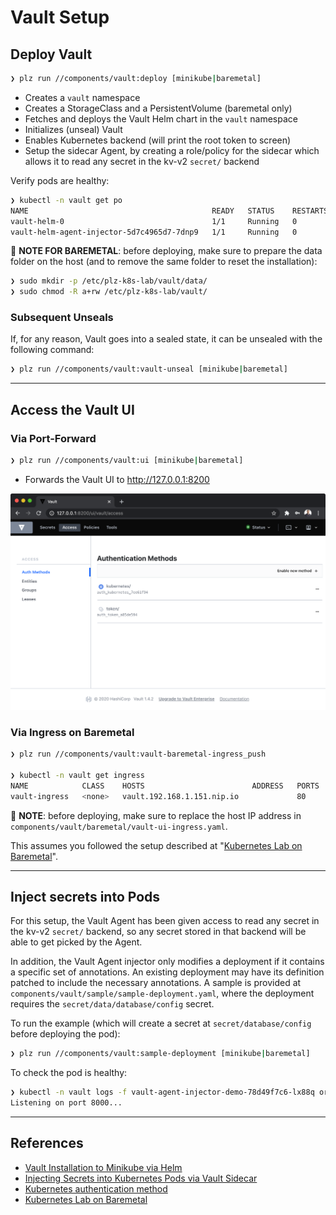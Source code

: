 # Vault Setup

## Deploy Vault
```bash
❯ plz run //components/vault:deploy [minikube|baremetal]
```
* Creates a `vault` namespace
* Creates a StorageClass and a PersistentVolume (baremetal only)
* Fetches and deploys the Vault Helm chart in the `vault` namespace
* Initializes (unseal) Vault
* Enables Kubernetes backend (will print the root token to screen)
* Setup the sidecar Agent, by creating a role/policy for the sidecar which allows it to read any secret in the kv-v2 `secret/` backend

Verify pods are healthy:
```bash
❯ kubectl -n vault get po
NAME                                         READY   STATUS    RESTARTS   AGE
vault-helm-0                                 1/1     Running   0          2m2s
vault-helm-agent-injector-5d7c4965d7-7dnp9   1/1     Running   0          2m3s
```

📝 **NOTE FOR BAREMETAL**: before deploying, make sure to prepare
the data folder on the host (and to remove the same folder to reset the installation):
```bash
❯ sudo mkdir -p /etc/plz-k8s-lab/vault/data/
❯ sudo chmod -R a+rw /etc/plz-k8s-lab/vault/
```


### Subsequent Unseals
If, for any reason, Vault goes into a sealed state, it can be unsealed with the following command:
```bash
❯ plz run //components/vault:vault-unseal [minikube|baremetal]
```


---


## Access the Vault UI

### Via Port-Forward
```bash
❯ plz run //components/vault:ui [minikube|baremetal]
```
* Forwards the Vault UI to http://127.0.0.1:8200

![](../.github/components/vault_ui.png)

### Via Ingress on Baremetal
```bash
❯ plz run //components/vault:vault-baremetal-ingress_push

❯ kubectl -n vault get ingress
NAME            CLASS    HOSTS                        ADDRESS   PORTS   AGE
vault-ingress   <none>   vault.192.168.1.151.nip.io             80      49s
```

📝 **NOTE**: before deploying, make sure to replace the host IP address in
`components/vault/baremetal/vault-ui-ingress.yaml`.

This assumes you followed the setup described at "[Kubernetes Lab on Baremetal](https://www.marcolancini.it/2021/blog-kubernetes-lab-baremetal/)".


---


## Inject secrets into Pods
For this setup, the Vault Agent has been given access to read any secret in the kv-v2 `secret/` backend, so any secret stored in that backend will be able to get picked by the Agent.

In addition, the Vault Agent injector only modifies a deployment if it contains a specific set of annotations. An existing deployment may have its definition patched to include the necessary annotations.
A sample is provided at `components/vault/sample/sample-deployment.yaml`, where the deployment requires the `secret/data/database/config` secret.

To run the example (which will create a secret at `secret/database/config` before deploying the pod):
```bash
❯ plz run //components/vault:sample-deployment [minikube|baremetal]
```

To check the pod is healthy:
```bash
❯ kubectl -n vault logs -f vault-agent-injector-demo-78d49f7c6-lx88q orgchart
Listening on port 8000...
```


---


## References
* [Vault Installation to Minikube via Helm](https://learn.hashicorp.com/vault/kubernetes/minikube)
* [Injecting Secrets into Kubernetes Pods via Vault Sidecar](https://learn.hashicorp.com/vault/kubernetes/sidecar)
* [Kubernetes authentication method](https://www.vaultproject.io/docs/auth/kubernetes.html)
* [Kubernetes Lab on Baremetal](https://www.marcolancini.it/2021/blog-kubernetes-lab-baremetal/)
